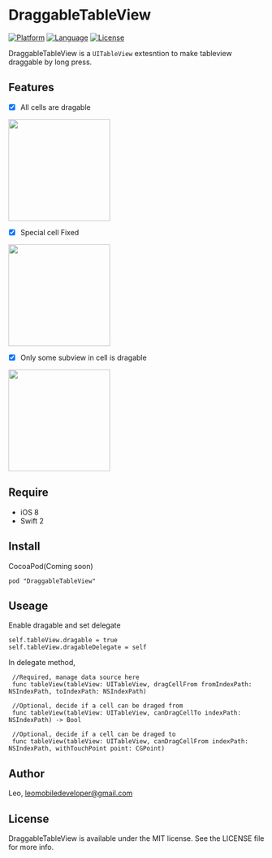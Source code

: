  
# DraggableTableView

 [![Platform](http://img.shields.io/badge/platform-ios-blue.svg?style=flat
                                                                                                                                                 )](https://developer.apple.com/iphone/index.action)
[![Language](http://img.shields.io/badge/language-swift-brightgreen.svg?style=flat
             )](https://developer.apple.com/swift)
[![License](http://img.shields.io/badge/license-MIT-lightgrey.svg?style=flat
            )](http://mit-license.org)

DraggableTableView is a `UITableView` extesntion to make tableview draggable by long press. 

## Features
- [x] All cells are dragable


<img src="https://github.com/LeoMobileDeveloper/DraggableTableView/blob/master/ScreenShot/1.gif?raw=true" width="200">


- [x] Special cell Fixed 

<img src="https://github.com/LeoMobileDeveloper/DraggableTableView/blob/master/ScreenShot/2.gif?raw=true" width="200">

- [x] Only some subview in cell is dragable

<img src="https://github.com/LeoMobileDeveloper/DraggableTableView/blob/master/ScreenShot/3.gif?raw=true" width="200">

## Require

- iOS 8
- Swift 2


## Install

CocoaPod(Coming soon)

```
pod "DraggableTableView"
```


## Useage

Enable dragable and set delegate

```
self.tableView.dragable = true
self.tableView.dragableDelegate = self
```

In delegate method,

``` 
 //Required, manage data source here
 func tableView(tableView: UITableView, dragCellFrom fromIndexPath: NSIndexPath, toIndexPath: NSIndexPath) 
 
 //Optional, decide if a cell can be draged from
 func tableView(tableView: UITableView, canDragCellTo indexPath: NSIndexPath) -> Bool 
 
 //Optional, decide if a cell can be draged to
 func tableView(tableView: UITableView, canDragCellFrom indexPath: NSIndexPath, withTouchPoint point: CGPoint) 
```

## Author

Leo, leomobiledeveloper@gmail.com

## License

DraggableTableView is available under the MIT license. See the LICENSE file for more info.


